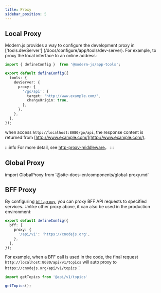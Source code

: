 ```yaml
---
title: Proxy
sidebar_position: 5
---
```


## Local Proxy

Modern.js provides a way to configure the development proxy in ['tools.devServer'] (/docs/configure/app/tools/dev-server). For example, to proxy the local interface to an online address:

```typescript title="modern.config.ts"
import { defineConfig }  from '@modern-js/app-tools';

export default defineConfig({
  tools: {
    devServer: {
      proxy: {
        '/go/api': {
          target: 'http://www.example.com/',
          changeOrigin: true,
        },
      },
    },
  },
});
```

when access `http://localhost:8080/go/api`, the response content is returned from [http://www.example.com/](http://www.example.com/).

:::info
For more detail, see [http-proxy-middleware](https://github.com/chimurai/http-proxy-middleware)。
:::

## Global Proxy

import GlobalProxy from '@site-docs-en/components/global-proxy.md'

<GlobalProxy />

## BFF Proxy

By configuring [`bff.proxy`](/docs/configure/app/bff/proxy), you can proxy BFF API requests to specified services. Unlike other proxy above, it can also be used in the production environment:

```typescript title="modern.config.ts"
export default defineConfig({
  bff: {
    proxy: {
      '/api/v1': 'https://cnodejs.org',
    },
  },
});
```

For example, when a BFF call is used in the code, the final request `http://localhost:8080/api/v1/topics` will auto proxy to `https://cnodejs.org/api/v1/topics`：

```js
import getTopics from '@api/v1/topics'

getTopics();
```

